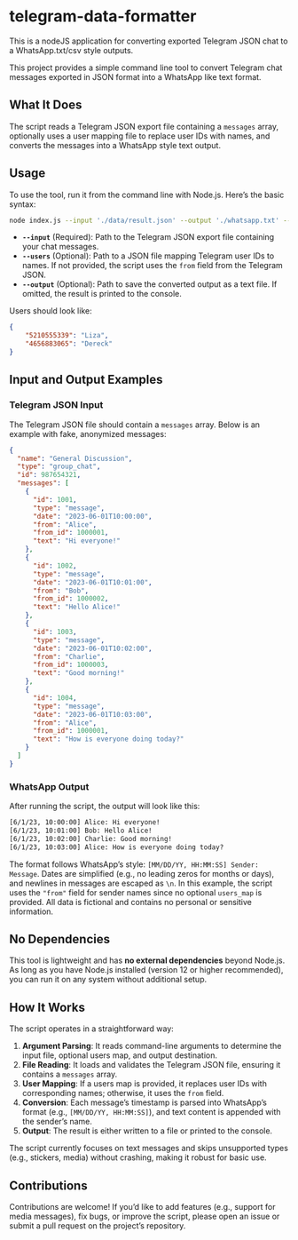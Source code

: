 # telegram-data-formatter

This is a nodeJS application for converting exported Telegram JSON chat to a WhatsApp.txt/csv style outputs.

This project provides a simple command line tool to convert Telegram chat messages exported in JSON format into a WhatsApp like text format.

## What It Does

The script reads a Telegram JSON export file containing a `messages` array, optionally uses a user mapping file to replace user IDs with names, and converts the messages into a WhatsApp style text output.

## Usage

To use the tool, run it from the command line with Node.js. Here’s the basic syntax:

```bash
node index.js --input './data/result.json' --output './whatsapp.txt' --users './users.json'
```

- **`--input`** (Required): Path to the Telegram JSON export file containing your chat messages.
- **`--users`** (Optional): Path to a JSON file mapping Telegram user IDs to names. If not provided, the script uses the `from` field from the Telegram JSON.
- **`--output`** (Optional): Path to save the converted output as a text file. If omitted, the result is printed to the console.

Users should look like:

```json
{
    "5210555339": "Liza",
    "4656883065": "Dereck"
}
```

## Input and Output Examples

### Telegram JSON Input

The Telegram JSON file should contain a `messages` array. Below is an example with fake, anonymized messages:

```json
{
  "name": "General Discussion",
  "type": "group_chat",
  "id": 987654321,
  "messages": [
    {
      "id": 1001,
      "type": "message",
      "date": "2023-06-01T10:00:00",
      "from": "Alice",
      "from_id": 1000001,
      "text": "Hi everyone!"
    },
    {
      "id": 1002,
      "type": "message",
      "date": "2023-06-01T10:01:00",
      "from": "Bob",
      "from_id": 1000002,
      "text": "Hello Alice!"
    },
    {
      "id": 1003,
      "type": "message",
      "date": "2023-06-01T10:02:00",
      "from": "Charlie",
      "from_id": 1000003,
      "text": "Good morning!"
    },
    {
      "id": 1004,
      "type": "message",
      "date": "2023-06-01T10:03:00",
      "from": "Alice",
      "from_id": 1000001,
      "text": "How is everyone doing today?"
    }
  ]
}
```

### WhatsApp Output

After running the script, the output will look like this:

```txt
[6/1/23, 10:00:00] Alice: Hi everyone!
[6/1/23, 10:01:00] Bob: Hello Alice!
[6/1/23, 10:02:00] Charlie: Good morning!
[6/1/23, 10:03:00] Alice: How is everyone doing today?
```

The format follows WhatsApp’s style: `[MM/DD/YY, HH:MM:SS] Sender: Message`. Dates are simplified (e.g., no leading zeros for months or days), and newlines in messages are escaped as `\n`. In this example, the script uses the `"from"` field for sender names since no optional `users_map` is provided. All data is fictional and contains no personal or sensitive information.

## No Dependencies

This tool is lightweight and has **no external dependencies** beyond Node.js. As long as you have Node.js installed (version 12 or higher recommended), you can run it on any system without additional setup.

## How It Works

The script operates in a straightforward way:

1. **Argument Parsing**: It reads command-line arguments to determine the input file, optional users map, and output destination.
2. **File Reading**: It loads and validates the Telegram JSON file, ensuring it contains a `messages` array.
3. **User Mapping**: If a users map is provided, it replaces user IDs with corresponding names; otherwise, it uses the `from` field.
4. **Conversion**: Each message’s timestamp is parsed into WhatsApp’s format (e.g., `[MM/DD/YY, HH:MM:SS]`), and text content is appended with the sender’s name.
5. **Output**: The result is either written to a file or printed to the console.

The script currently focuses on text messages and skips unsupported types (e.g., stickers, media) without crashing, making it robust for basic use.

## Contributions

Contributions are welcome! If you’d like to add features (e.g., support for media messages), fix bugs, or improve the script, please open an issue or submit a pull request on the project’s repository.
